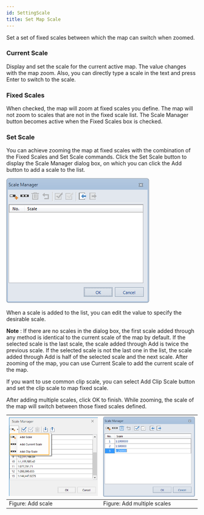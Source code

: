 ```yaml
---
id: SettingScale
title: Set Map Scale
---
```

Set a set of fixed scales between which the map can switch when zoomed.

### Current Scale

Display and set the scale for the current active map. The value changes with
the map zoom. Also, you can directly type a scale in the text and press Enter
to switch to the scale.

### Fixed Scales

When checked, the map will zoom at fixed scales you define. The map will not
zoom to scales that are not in the fixed scale list. The Scale Manager button
becomes active when the Fixed Scales box is checked.

### Set Scale

You can achieve zooming the map at fixed scales with the combination of the
Fixed Scales and Set Scale commands. Click the Set Scale button to display the
Scale Manager dialog box, on which you can click the Add button to add a scale
to the list.

![](img/AddScales.png)  

  
When a scale is added to the list, you can edit the value to specify the
desirable scale.

**Note** : If there are no scales in the dialog box, the first scale added
through any method is identical to the current scale of the map by default. If
the selected scale is the last scale, the scale added through Add is twice the
previous scale. If the selected scale is not the last one in the list, the
scale added through Add is half of the selected scale and the next scale.
After zooming of the map, you can use Current Scale to add the current scale
of the map.

If you want to use common clip scale, you can select Add Clip Scale button and
set the clip scale to map fixed scale.

After adding multiple scales, click OK to finish. While zooming, the scale of
the map will switch between those fixed scales defined.

![](img/AddScales2.png) | ![](img/AddScales3.png)  
---|---  
Figure: Add scale | Figure: Add multiple scales  
  

